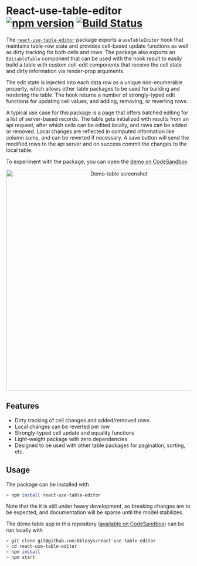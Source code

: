 # React-use-table-editor [![npm version](https://badge.fury.io/js/react-use-table-editor.svg)](https://badge.fury.io/js/react-use-table-editor) [![Build Status](https://github.com/Oblosys/react-use-table-editor/actions/workflows/build-test.yml/badge.svg?branch=master)](https://github.com/Oblosys/react-use-table-editor/actions/workflows/build-test.yml?query=branch%3Amaster)

The [`react-use-table-editor`](https://www.npmjs.com/package/react-use-table-editor) package exports a `useTableEditor` hook that maintains table-row state and provides cell-based update functions as well as dirty tracking for both cells and rows. The package also exports an `EditableTable` component that can be used with the hook result to easily build a table with custom cell-edit components that receive the cell state and dirty information via render-prop arguments.

The edit state is injected into each data row as a unique non-enumerable property, which allows other table packages to be used for building and rendering the table. The hook returns a number of strongly-typed edit functions for updating cell values, and adding, removing, or reverting rows.

A typical use case for this package is a page that offers batched editing for a list of server-based records. The table gets initialized with results from an api request, after which cells can be edited locally, and rows can be added or removed. Local changes are reflected in computed information like column sums, and can be reverted if necessary. A save button will send the modified rows to the api server and on success commit the changes to the local table.

To experiment with the package, you can open the [demo on CodeSandbox](https://codesandbox.io/s/github/Oblosys/react-use-table-editor?file=/src/DemoTable.tsx).

<p align="center">
  <a href="https://codesandbox.io/s/github/Oblosys/react-use-table-editor?file=/src/DemoTable.tsx">
    <img
      alt="Demo-table screenshot"
      src="https://raw.githubusercontent.com/Oblosys/react-use-table-editor/master/images/demo-table-screenshot.png"
      width="600"
    />
  </a>
</p>

## Features

- Dirty tracking of cell changes and added/removed rows
- Local changes can be reverted per row
- Strongly-typed cell update and equality functions
- Light-weight package with zero dependencies
- Designed to be used with other table packages for pagination, sorting, etc.

## Usage

The package can be installed with

```sh
> npm install react-use-table-editor
```

Note that the it is still under heavy development, so breaking changes are to be expected, and documentation will be sparse until the model stabilizes.

The demo table app in this repository ([available on CodeSandbox](https://codesandbox.io/s/github/Oblosys/react-use-table-editor?file=/src/DemoTable.tsx)) can be run locally with

```sh
> git clone git@github.com:Oblosys/react-use-table-editor
> cd react-use-table-editor
> npm install
> npm start
```
